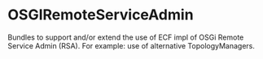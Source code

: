# OSGIRemoteServiceAdmin
Bundles to support and/or extend the use of ECF impl of OSGi Remote Service Admin (RSA).  For example:  use of alternative TopologyManagers.
